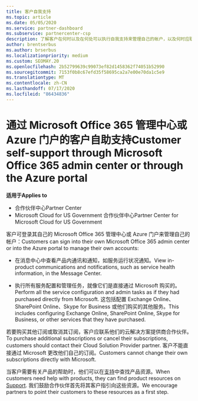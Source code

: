 ```yaml
---
title: 客户自我支持
ms.topic: article
ms.date: 05/05/2020
ms.service: partner-dashboard
ms.subservice: partnercenter-csp
description: 了解客户在何时以及在何处可以执行自我支持来管理自己的帐户，以及何时应联系其云解决方案提供商合作伙伴。
author: brentserbus
ms.author: brserbus
ms.localizationpriority: medium
ms.custom: SEOMAY.20
ms.openlocfilehash: 2b52799639c99073ef82d1458362f74051b52990
ms.sourcegitcommit: 7153f0b8c67efd35f58695ca2a7e00e70da1c5e9
ms.translationtype: MT
ms.contentlocale: zh-CN
ms.lasthandoff: 07/17/2020
ms.locfileid: "86434836"
---
```

# <a name="customer-self-support-through-microsoft-office-365-admin-center-or-through-the-azure-portal"></a><span data-ttu-id="20b94-103">通过 Microsoft Office 365 管理中心或 Azure 门户的客户自助支持</span><span class="sxs-lookup"><span data-stu-id="20b94-103">Customer self-support through Microsoft Office 365 admin center or through the Azure portal</span></span>

<span data-ttu-id="20b94-104">**适用于**</span><span class="sxs-lookup"><span data-stu-id="20b94-104">**Applies to**</span></span>

-  <span data-ttu-id="20b94-105">合作伙伴中心</span><span class="sxs-lookup"><span data-stu-id="20b94-105">Partner Center</span></span>
-  <span data-ttu-id="20b94-106">Microsoft Cloud for US Government 合作伙伴中心</span><span class="sxs-lookup"><span data-stu-id="20b94-106">Partner Center for Microsoft Cloud for US Government</span></span>

<span data-ttu-id="20b94-107">客户可登录其自己的 Microsoft Office 365 管理中心或 Azure 门户来管理自己的帐户：</span><span class="sxs-lookup"><span data-stu-id="20b94-107">Customers can sign into their own Microsoft Office 365 admin center or into the Azure portal to manage their own accounts:</span></span>

-   <span data-ttu-id="20b94-108">在消息中心中查看产品内通讯和通知，如服务运行状况通知。</span><span class="sxs-lookup"><span data-stu-id="20b94-108">View in-product communications and notifications, such as service health information, in the Message Center.</span></span>

-   <span data-ttu-id="20b94-109">执行所有服务配置和管理任务，就像它们是直接通过 Microsoft 购买的。</span><span class="sxs-lookup"><span data-stu-id="20b94-109">Perform all the service configuration and admin tasks as if they had purchased directly from Microsoft.</span></span> <span data-ttu-id="20b94-110">这包括配置 Exchange Online、SharePoint Online、Skype for Business 或他们购买的其他服务。</span><span class="sxs-lookup"><span data-stu-id="20b94-110">This includes configuring Exchange Online, SharePoint Online, Skype for Business, or other services that they have purchased.</span></span>

<span data-ttu-id="20b94-111">若要购买其他订阅或取消其订阅，客户应联系他们的云解决方案提供商合作伙伴。</span><span class="sxs-lookup"><span data-stu-id="20b94-111">To purchase additional subscriptions or cancel their subscriptions, customers should contact their Cloud Solution Provider partner.</span></span> <span data-ttu-id="20b94-112">客户不能直接通过 Microsoft 更改他们自己的订阅。</span><span class="sxs-lookup"><span data-stu-id="20b94-112">Customers cannot change their own subscriptions directly with Microsoft.</span></span>

<span data-ttu-id="20b94-113">当客户需要有关产品的帮助时，他们可以在[支持](https://partnercenter.microsoft.com/partner/support)中查找产品资源。</span><span class="sxs-lookup"><span data-stu-id="20b94-113">When customers need help with products, they can find product resources on [Support](https://partnercenter.microsoft.com/partner/support).</span></span> <span data-ttu-id="20b94-114">我们鼓励合作伙伴首先将其客户指引向这些资源。</span><span class="sxs-lookup"><span data-stu-id="20b94-114">We encourage partners to point their customers to these resources as a first step.</span></span>

 

 



